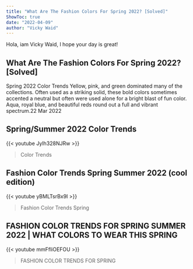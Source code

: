 ```yaml
---
title: "What Are The Fashion Colors For Spring 2022? [Solved]"
ShowToc: true 
date: "2022-04-09"
author: "Vicky Waid" 
---
```


Hola, iam Vicky Waid, I hope your day is great!
## What Are The Fashion Colors For Spring 2022? [Solved]
Spring 2022 Color Trends Yellow, pink, and green dominated many of the collections. Often used as a striking solid, these bold colors sometimes accented a neutral but often were used alone for a bright blast of fun color. Aqua, royal blue, and beautiful reds round out a full and vibrant spectrum.22 Mar 2022

## Spring/Summer 2022 Color Trends
{{< youtube JyIh328NJRw >}}
>Color Trends

## Fashion Color Trends Spring Summer 2022 (cool edition)
{{< youtube yBMLTsrBx9I >}}
>Fashion Color Trends Spring

## FASHION COLOR TRENDS FOR SPRING SUMMER 2022  | WHAT COLORS TO WEAR THIS SPRING
{{< youtube mmFfliOEFOU >}}
>FASHION COLOR TRENDS FOR SPRING

